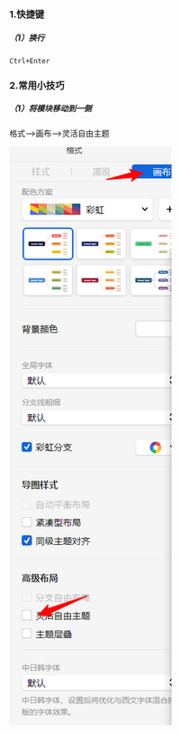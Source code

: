 ### 1.快捷键

##### （1）换行

```
Ctrl+Enter
```

### 2.常用小技巧

##### （1）将模块移动到一侧

格式-->画布-->灵活自由主题

![image-20240125174619242](assets/image-20240125174619242.png)


